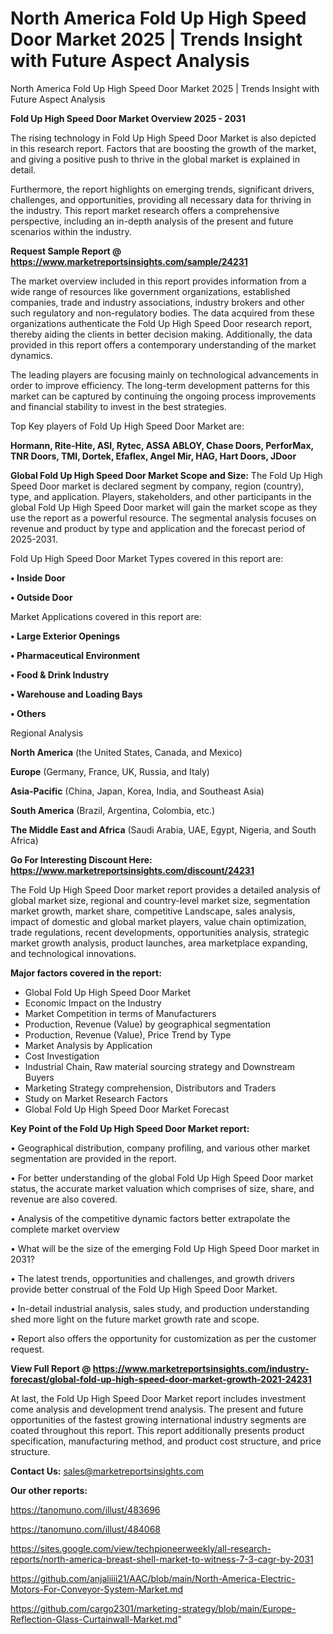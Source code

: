 # North America Fold Up High Speed Door Market 2025 | Trends Insight with Future Aspect Analysis
North America Fold Up High Speed Door Market 2025 | Trends Insight with Future Aspect Analysis

<Strong> Fold Up High Speed Door Market Overview 2025 - 2031</strong>

The rising technology in Fold Up High Speed Door Market is also depicted in this research report. Factors that are boosting the growth of the market, and giving a positive push to thrive in the global market is explained in detail.

Furthermore, the report highlights on emerging trends, significant drivers, challenges, and opportunities, providing all necessary data for thriving in the industry. This report market research offers a comprehensive perspective, including an in-depth analysis of the present and future scenarios within the industry.

<strong>Request Sample Report @ <a href=https://www.marketreportsinsights.com/sample/24231>https://www.marketreportsinsights.com/sample/24231</a></strong>

The market overview included in this report provides information from a wide range of resources like government organizations, established companies, trade and industry associations, industry brokers and other such regulatory and non-regulatory bodies. The data acquired from these organizations authenticate the Fold Up High Speed Door research report, thereby aiding the clients in better decision making. Additionally, the data provided in this report offers a contemporary understanding of the market dynamics.

The leading players are focusing mainly on technological advancements in order to improve efficiency. The long-term development patterns for this market can be captured by continuing the ongoing process improvements and financial stability to invest in the best strategies.

Top Key players of Fold Up High Speed Door Market are:

<strong>Hormann, Rite-Hite, ASI, Rytec, ASSA ABLOY, Chase Doors, PerforMax, TNR Doors, TMI, Dortek, Efaflex, Angel Mir, HAG, Hart Doors, JDoor</strong>

<strong><b>Global Fold Up High Speed Door Market Scope and Size:</b></strong>
The Fold Up High Speed Door market is declared segment by company, region (country), type, and application. Players, stakeholders, and other participants in the global Fold Up High Speed Door market will gain the market scope as they use the report as a powerful resource. The segmental analysis focuses on revenue and product by type and application and the forecast period of 2025-2031.

Fold Up High Speed Door Market Types covered in this report are:

<strong>• Inside Door

• Outside Door</strong>

Market Applications covered in this report are:

<strong>• Large Exterior Openings

• Pharmaceutical Environment

• Food & Drink Industry

• Warehouse and Loading Bays

• Others</strong> 

Regional Analysis

<strong>North America</strong> (the United States, Canada, and Mexico)

<strong>Europe</strong> (Germany, France, UK, Russia, and Italy)

<strong>Asia-Pacific</strong> (China, Japan, Korea, India, and Southeast Asia)

<strong>South America</strong> (Brazil, Argentina, Colombia, etc.)

<strong>The Middle East and Africa</strong> (Saudi Arabia, UAE, Egypt, Nigeria, and South Africa)

<strong>Go For Interesting Discount Here: <a href=https://www.marketreportsinsights.com/discount/24231>https://www.marketreportsinsights.com/discount/24231</a></strong>

The Fold Up High Speed Door market report provides a detailed analysis of global market size, regional and country-level market size, segmentation market growth, market share, competitive Landscape, sales analysis, impact of domestic and global market players, value chain optimization, trade regulations, recent developments, opportunities analysis, strategic market growth analysis, product launches, area marketplace expanding, and technological innovations.

<strong><b>Major factors covered in the report:</b></strong>
<ul>
  <li>Global Fold Up High Speed Door Market </li>
  <li>Economic Impact on the Industry</li>
  <li>Market Competition in terms of Manufacturers</li>
  <li>Production, Revenue (Value) by geographical segmentation</li>
  <li>Production, Revenue (Value), Price Trend by Type</li>
  <li>Market Analysis by Application</li>
  <li>Cost Investigation</li>
  <li>Industrial Chain, Raw material sourcing strategy and Downstream Buyers</li>
  <li>Marketing Strategy comprehension, Distributors and Traders</li>
  <li>Study on Market Research Factors</li>
  <li>Global Fold Up High Speed Door Market Forecast</li>
</ul>

<strong><b>Key Point of the Fold Up High Speed Door Market report:</b></strong>

• Geographical distribution, company profiling, and various other market segmentation are provided in the report.

• For better understanding of the global Fold Up High Speed Door market status, the accurate market valuation which comprises of size, share, and revenue are also covered.

• Analysis of the competitive dynamic factors better extrapolate the complete market overview

• What will be the size of the emerging Fold Up High Speed Door market in 2031?

• The latest trends, opportunities and challenges, and growth drivers provide better construal of the Fold Up High Speed Door Market.

• In-detail industrial analysis, sales study, and production understanding shed more light on the future market growth rate and scope.

• Report also offers the opportunity for customization as per the customer request.

<strong><b>View Full Report @ <a href=https://www.marketreportsinsights.com/industry-forecast/global-fold-up-high-speed-door-market-growth-2021-24231>https://www.marketreportsinsights.com/industry-forecast/global-fold-up-high-speed-door-market-growth-2021-24231</a></b></strong>


At last, the Fold Up High Speed Door Market report includes investment come analysis and development trend analysis. The present and future opportunities of the fastest growing international industry segments are coated throughout this report. This report additionally presents product specification, manufacturing method, and product cost structure, and price structure.

<strong>Contact Us:</strong>
sales@marketreportsinsights.com

<strong>Our other reports:</strong>

<a href=https://tanomuno.com/illust/483696>https://tanomuno.com/illust/483696</a>

<a href=https://tanomuno.com/illust/484068>https://tanomuno.com/illust/484068</a>

<a href=https://sites.google.com/view/techpioneerweekly/all-research-reports/north-america-breast-shell-market-to-witness-7-3-cagr-by-2031>https://sites.google.com/view/techpioneerweekly/all-research-reports/north-america-breast-shell-market-to-witness-7-3-cagr-by-2031</a>

<a href=https://github.com/anjaliiii21/AAC/blob/main/North-America-Electric-Motors-For-Conveyor-System-Market.md>https://github.com/anjaliiii21/AAC/blob/main/North-America-Electric-Motors-For-Conveyor-System-Market.md</a>

<a href=https://github.com/cargo2301/marketing-strategy/blob/main/Europe-Reflection-Glass-Curtainwall-Market.md>https://github.com/cargo2301/marketing-strategy/blob/main/Europe-Reflection-Glass-Curtainwall-Market.md</a>"
